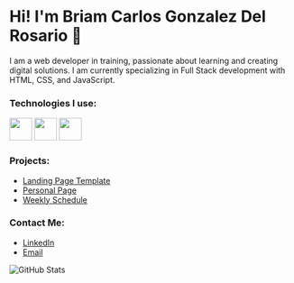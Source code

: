 # Hi! I'm Briam Carlos Gonzalez Del Rosario 👋

I am a web developer in training, passionate about learning and creating digital solutions. I am currently specializing in Full Stack development with HTML, CSS, and JavaScript.

### Technologies I use:
<img src="https://cdn.jsdelivr.net/gh/devicons/devicon/icons/html5/html5-original.svg" width="40px" /> <img src="https://cdn.jsdelivr.net/gh/devicons/devicon/icons/css3/css3-original.svg" width="40px" /> <img src="https://cdn.jsdelivr.net/gh/devicons/devicon/icons/javascript/javascript-original.svg" width="40px" />

### Projects:
- [Landing Page Template](https://briamco.github.io/LandingPage/)
- [Personal Page](https://briamco.github.io/challenge1/)
- [Weekly Schedule](https://codepen.io/Briam-Gonzalez/pen/Exqgppr)

### Contact Me:
- [LinkedIn](https://www.linkedin.com/in/briam-carlos-gonzalez-del-rosario-9490bb211/)
- [Email](mailto:gbriam754@gmail.com)

![GitHub Stats](https://github-readme-stats.vercel.app/api?username=tu_usuario&show_icons=true&theme=radical)
